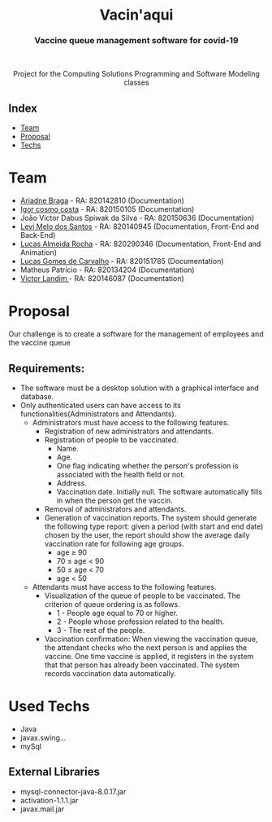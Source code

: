<p align="center">
<h1  align="center">Vacin'aqui</h1>
  <h3 align="center">   Vaccine queue management software for covid-19</h3>
 <br />
  <p align="center">
   Project for the Computing Solutions Programming and Software Modeling classes
  </p>
</p>

## Index

* [Team](#Team)
* [Proposal](#Proposal)
* [Techs](#Used-Techs)

# Team
- <a href="https://www.linkedin.com/in/ariadne-braga-5618531ab/" >Ariadne Braga</a> - RA: 820142810 (Documentation)
- <a href="https://www.linkedin.com/in/igor-cosmo-57a9191a2/" >Igor cosmo costa</a> - RA: 820150105 (Documentation)
- João Victor Dabus Spiwak da Silva - RA: 820150636 (Documentation)
- <a href="https://www.linkedin.com/in/levi-melo-dos-santos-5277441a1//">Levi Melo dos Santos</a> - RA: 820140945 (Documentation, Front-End and Back-End)
- <a href="https://www.linkedin.com/in/lucas-almeida-rocha-7323551a4/">Lucas Almeida Rocha</a> - RA: 820290346 (Documentation, Front-End and Animation)
- <a href="https://www.linkedin.com/in/lucasgomesc/">Lucas Gomes de Carvalho</a> - RA: 820151785 (Documentation)
- Matheus Patrício - RA: 820134204 (Documentation)
- <a href="https://www.linkedin.com/in/victor-landim-37b102169/">Victor Landim </a>- RA: 820146087 (Documentation)


# Proposal
Our challenge is to create a software for the management of employees and the vaccine queue

## Requirements:
- The software must be a desktop solution with a graphical interface and database.<br>
- Only authenticated users can have access to its functionalities(Administrators and Attendants).<br>
    - Administrators must have access to the following features.<br>
        - Registration of new administrators and attendants.<br>
        - Registration of people to be vaccinated.<br>
            - Name.<br>
            - Age.<br>
            - One flag indicating whether the person's profession is associated with the health field or not.<br>
            - Address.<br>
            - Vaccination date. Initially null. The software automatically fills in when the person get the vaccin.<br>
        - Removal of administrators and attendants.<br>
        - Generation of vaccination reports. The system should generate the following type report: given a period (with start and end date) chosen by the user, the report should show the average daily vaccination rate for following age groups.
            - age ≥ 90
            - 70 ≤ age < 90
            - 50 ≤ age < 70
            - age < 50
    - Attendants must have access to the following features.<br>
        - Visualization of the queue of people to be vaccinated. The criterion of queue ordering is as follows.<br>
            - 1 - People age equal to 70 or higher.<br>
            - 2 - People whose profession related to the health.<br>
            - 3 - The rest of the people.<br>
        - Vaccination confirmation: When viewing the vaccination queue, the attendant checks who the next person is and applies the vaccine. One time vaccine is applied, it registers in the system that that person has already been vaccinated. The system records vaccination data automatically.

# Used Techs
- Java
- javax.swing...
- mySql

## External Libraries
- mysql-connector-java-8.0.17.jar
- activation-1.1.1.jar
- javax.mail.jar
